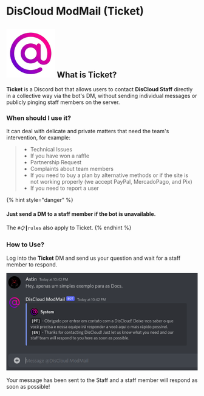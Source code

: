 # DisCloud ModMail (Ticket)

## <img src="../../.gitbook/assets/ticket-logo.webp" alt="" data-size="line"> What is Ticket?

**Ticket** is a Discord bot that allows users to contact **DisCloud Staff** directly in a collective way via the bot's DM, without sending individual messages or publicly pinging staff members on the server.

### When should I use it?

It can deal with delicate and private matters that need the team's intervention, for example:

> * Technical Issues
> * If you have won a raffle
> * Partnership Request
> * Complaints about team members
> * If you need to buy a plan by alternative methods or if the site is not working properly (we accept PayPal, MercadoPago, and Pix)
> * If you need to report a user

{% hint style="danger" %}
#### Just send a DM to a staff member if the bot is unavailable.

The `#📋┃rules` also apply to Ticket.
{% endhint %}

### How to Use?

Log into the **Ticket** DM and send us your question and wait for a staff member to respond.

![](../../.gitbook/assets/tichet-msg.png)

Your message has been sent to the Staff and a staff member will respond as soon as possible!
